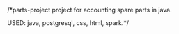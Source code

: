 /*parts-project
project for accounting spare parts in java. 

USED: java, postgresql, css, html, spark.*/
